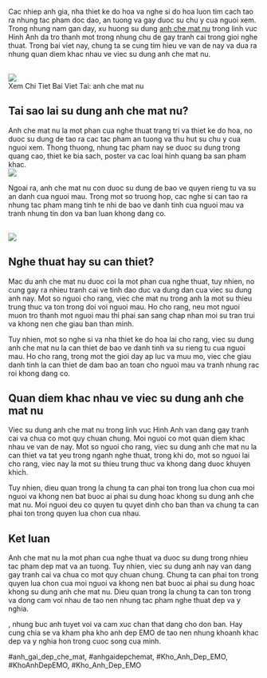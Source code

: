 <p>Cac nhiep anh gia, nha thiet ke do hoa va nghe si do hoa luon tim cach tao ra nhung tac pham doc dao, an tuong va gay duoc su chu y cua nguoi xem. Trong nhung nam gan day, xu huong su dung <a href="https://khoanhdepemo.com/anh-che-mat/">anh che mat nu</a> trong linh vuc Hinh Anh da tro thanh mot trong nhung chu de gay tranh cai trong gioi nghe thuat. Trong bai viet nay, chung ta se cung tim hieu ve van de nay va dua ra nhung quan diem khac nhau ve viec su dung anh che mat nu.</p><br><img src="https://khoanhdepemo.com/wp-content/uploads/2024/12/image-540-1024x536.png"></br>
Xem Chi Tiet Bai Viet Tai: anh che mat nu<h2>Tai sao lai su dung anh che mat nu?</h2><p>Anh che mat nu la mot phan cua nghe thuat trang tri va thiet ke do hoa, no duoc su dung de tao ra cac tac pham an tuong va thu hut su chu y cua nguoi xem. Thong thuong, nhung tac pham nay se duoc su dung trong quang cao, thiet ke bia sach, poster va cac loai hinh quang ba san pham khac.<br><img src="https://khoanhdepemo.com/wp-content/uploads/2024/12/image-687-1024x1024.png"></br><p>Ngoai ra, anh che mat nu con duoc su dung de bao ve quyen rieng tu va su an danh cua nguoi mau. Trong mot so truong hop, cac nghe si can tao ra nhung tac pham mang tinh te nhi de bao ve danh tinh cua nguoi mau va tranh nhung tin don va ban luan khong dang co.</p><br><img src="https://khoanhdepemo.com/wp-content/uploads/2024/12/image-533-1024x967.png"></br><h2>Nghe thuat hay su can thiet?</h2><p>Mac du anh che mat nu duoc coi la mot phan cua nghe thuat, tuy nhien, no cung gay ra nhieu tranh cai ve tinh dao duc va dung dan cua viec su dung anh nay. Mot so nguoi cho rang, viec che mat nu trong anh la mot su thieu trung thuc va ton trong doi voi nguoi mau. Ho cho rang, neu mot nguoi muon tro thanh mot nguoi mau thi phai san sang chap nhan moi su tran trui va khong nen che giau ban than minh.<p>Tuy nhien, mot so nghe si va nha thiet ke do hoa lai cho rang, viec su dung anh che mat nu la can thiet de bao ve danh tinh va su rieng tu cua nguoi mau. Ho cho rang, trong mot the gioi day ap luc va muu mo, viec che giau danh tinh la can thiet de dam bao an toan cho nguoi mau va tranh nhung rac roi khong dang co.</p><h2>Quan diem khac nhau ve viec su dung anh che mat nu</h2><p>Viec su dung anh che mat nu trong linh vuc Hinh Anh van dang gay tranh cai va chua co mot quy chuan chung. Moi nguoi co mot quan diem khac nhau ve van de nay. Mot so nguoi cho rang, viec su dung anh che mat nu la can thiet va tat yeu trong nganh nghe thuat, trong khi do, mot so nguoi lai cho rang, viec nay la mot su thieu trung thuc va khong dang duoc khuyen khich.<p>Tuy nhien, dieu quan trong la chung ta can phai ton trong lua chon cua moi nguoi va khong nen bat buoc ai phai su dung hoac khong su dung anh che mat nu. Moi nguoi deu co quyen tu quyet dinh cho ban than va chung ta can phai ton trong quyen lua chon cua nhau.</p><h2>Ket luan</h2><p>Anh che mat nu la mot phan cua nghe thuat va duoc su dung trong nhieu tac pham dep mat va an tuong. Tuy nhien, viec su dung anh nay van dang gay tranh cai va chua co mot quy chuan chung. Chung ta can phai ton trong quyen lua chon cua moi nguoi va khong nen bat buoc ai phai su dung hoac khong su dung anh che mat nu. Dieu quan trong la chung ta can ton trong va dong cam voi nhau de tao nen nhung tac pham nghe thuat dep va y nghia.</p><p>, nhung buc anh tuyet voi va cam xuc chan that dang cho don ban. Hay cung chia se va kham pha kho anh dep EMO de tao nen nhung khoanh khac dep va y nghia hon trong cuoc song cua minh.</p>
#anh_gai_dep_che_mat, #anhgaidepchemat, #Kho_Anh_Dep_EMO, #KhoAnhDepEMO, #Kho_Anh_Dep_EMO
